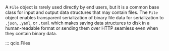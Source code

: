 A `File` object is rarely used directly by end users, but it is a common base class for input and output data structures that may contain files. The `File` object enables transparent serialization of binary file data for serialization to `.json`, `.yaml`, or `.toml` which makes saving data structures to disk in a human-readable format or sending them over HTTP seamless even when they contain binary data.

::: qcio.Files
